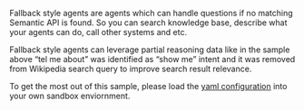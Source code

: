 Fallback style agents are agents which can handle questions if no matching Semantic API is found. So you can search knowledge base, describe what your agents can do, call other systems and etc.

Fallback style agents can leverage partial reasoning data like in the sample above “tel me about” was identified as “show me” intent and it was removed from Wikipedia search query to improve search result relevance.

To get the most out of this sample, please load the [yaml configuration](./Wikipedia.yaml) into your own sandbox enviornment.
